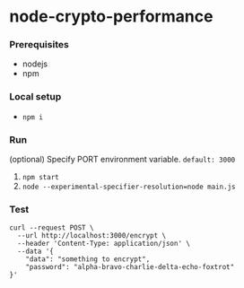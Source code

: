 # node-crypto-performance

### Prerequisites

- nodejs
- npm

### Local setup

- `npm i`

### Run

(optional) Specify PORT environment variable. `default: 3000`

1. `npm start`
1. `node --experimental-specifier-resolution=node main.js`

### Test

```
curl --request POST \
  --url http://localhost:3000/encrypt \
  --header 'Content-Type: application/json' \
  --data '{
	"data": "something to encrypt",
	"password": "alpha-bravo-charlie-delta-echo-foxtrot"
}'
```
